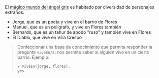 El [mágico mundo del ángel gris](https://es.wikipedia.org/wiki/Cr%C3%B3nicas_del_%C3%81ngel_Gris) es habitado por diversidad de personajes extraños:

  * Jorge, que es un poeta y vive en el barrio de Flores
  * Manuel, que es un polígrafo, y vive en Flores también
  * Bernardo, que es un tahur de apodo "ruso"  y también vive en Flores
  * El Diablo, que vive en Villa Crespo

> Confeccionar una base de conocimiento que permita responder la
> pregunta  `viveEn/2`: nos permite saber si alguien vive en un cierto barrio. Ejemplo: 
> 
> ```prolog
> ? viveEn(jorge, flores).
> yes
> ```

